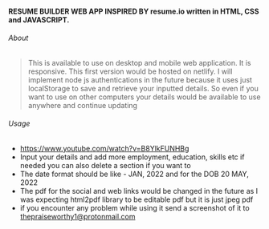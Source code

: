 #### RESUME BUILDER WEB APP INSPIRED BY resume.io written in HTML, CSS and JAVASCRIPT.

###### About

> This is available to use on desktop and mobile web application. It is responsive.
> This first version would be hosted on netlify.
> I will implement node js authentications in the future because it uses just localStorage to save and retrieve your inputted details.
> So even if you want to use on other computers your details would be available to use anywhere and continue updating

###### Usage

- https://www.youtube.com/watch?v=B8YlkFUNHBg
- Input your details and add more employment, education, skills etc if needed you can also delete a section if you want to
- The date format should be like - JAN, 2022 and for the DOB 20 MAY, 2022
- The pdf for the social and web links would be changed in the future as I was expecting html2pdf library to be editable pdf but it is just jpeg pdf
- if you encounter any problem while using it send a screenshot of it to thepraiseworthy1@protonmail.com
